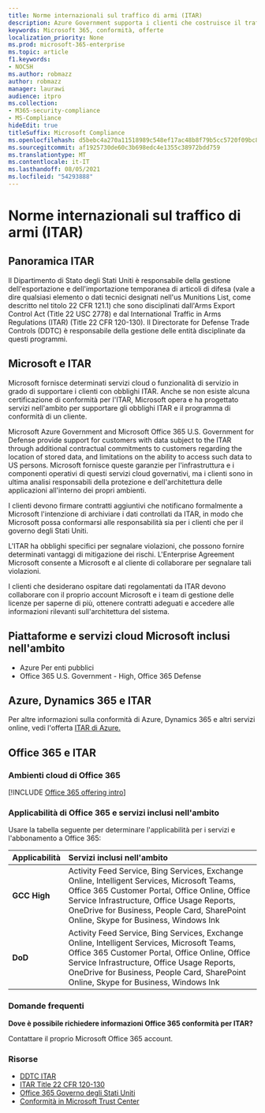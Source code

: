```yaml
---
title: Norme internazionali sul traffico di armi (ITAR)
description: Azure Government supporta i clienti che costruisce il traffico internazionale degli Stati Uniti nei sistemi compatibili con Le armi.
keywords: Microsoft 365, conformità, offerte
localization_priority: None
ms.prod: microsoft-365-enterprise
ms.topic: article
f1.keywords:
- NOCSH
ms.author: robmazz
author: robmazz
manager: laurawi
audience: itpro
ms.collection:
- M365-security-compliance
- MS-Compliance
hideEdit: true
titleSuffix: Microsoft Compliance
ms.openlocfilehash: d5bebc4a270a11518989c548ef17ac48b8f79b5cc5720f09bc8677c40e422421
ms.sourcegitcommit: af1925730de60c3b698edc4e1355c38972bdd759
ms.translationtype: MT
ms.contentlocale: it-IT
ms.lasthandoff: 08/05/2021
ms.locfileid: "54293888"
---
```

# <a name="international-traffic-in-arms-regulations-itar"></a>Norme internazionali sul traffico di armi (ITAR)

## <a name="itar-overview"></a>Panoramica ITAR

Il Dipartimento di Stato degli Stati Uniti è responsabile della gestione dell'esportazione e dell'importazione temporanea di articoli di difesa (vale a dire qualsiasi elemento o dati tecnici designati nell'us Munitions List, come descritto nel titolo 22 CFR 121.1) che sono disciplinati dall'Arms Export Control Act (Title 22 USC 2778) e dal International Traffic in Arms Regulations (ITAR) (Title 22 CFR 120-130). Il Directorate for Defense Trade Controls (DDTC) è responsabile della gestione delle entità disciplinate da questi programmi.

## <a name="microsoft-and-itar"></a>Microsoft e ITAR

Microsoft fornisce determinati servizi cloud o funzionalità di servizio in grado di supportare i clienti con obblighi ITAR. Anche se non esiste alcuna certificazione di conformità per l'ITAR, Microsoft opera e ha progettato servizi nell'ambito per supportare gli obblighi ITAR e il programma di conformità di un cliente.  
  
Microsoft Azure Government and Microsoft Office 365 U.S. Government for Defense provide support for customers with data subject to the ITAR through additional contractual commitments to customers regarding the location of stored data, and limitations on the ability to access such data to US persons. Microsoft fornisce queste garanzie per l'infrastruttura e i componenti operativi di questi servizi cloud governativi, ma i clienti sono in ultima analisi responsabili della protezione e dell'architettura delle applicazioni all'interno dei propri ambienti.  
  
I clienti devono firmare contratti aggiuntivi che notificano formalmente a Microsoft l'intenzione di archiviare i dati controllati da ITAR, in modo che Microsoft possa conformarsi alle responsabilità sia per i clienti che per il governo degli Stati Uniti.  
  
L'ITAR ha obblighi specifici per segnalare violazioni, che possono fornire determinati vantaggi di mitigazione dei rischi. L'Enterprise Agreement Microsoft consente a Microsoft e al cliente di collaborare per segnalare tali violazioni.  
  
I clienti che desiderano ospitare dati regolamentati da ITAR devono collaborare con il proprio account Microsoft e i team di gestione delle licenze per saperne di più, ottenere contratti adeguati e accedere alle informazioni rilevanti sull'architettura del sistema.

## <a name="microsoft-in-scope-cloud-platforms--services"></a>Piattaforme e servizi cloud Microsoft inclusi nell'ambito

- Azure Per enti pubblici
- Office 365 U.S. Government - High, Office 365 Defense

## <a name="azure-dynamics-365-and-itar"></a>Azure, Dynamics 365 e ITAR

Per altre informazioni sulla conformità di Azure, Dynamics 365 e altri servizi online, vedi l'offerta [ITAR di Azure.](/azure/compliance/offerings/offering-itar)

## <a name="office-365-and-itar"></a>Office 365 e ITAR

### <a name="office-365-cloud-environments"></a>Ambienti cloud di Office 365

[!INCLUDE [Office 365 offering intro](../includes/o365-offering-introduction.md)]

### <a name="office-365-applicability-and-in-scope-services"></a>Applicabilità di Office 365 e servizi inclusi nell'ambito

Usare la tabella seguente per determinare l'applicabilità per i servizi e l'abbonamento a Office 365:

| **Applicabilità** | **Servizi inclusi nell'ambito** |
|:------------------|:----------------------|
| **GCC High** | Activity Feed Service, Bing Services, Exchange Online, Intelligent Services, Microsoft Teams, Office 365 Customer Portal, Office Online, Office Service Infrastructure, Office Usage Reports, OneDrive for Business, People Card, SharePoint Online, Skype for Business, Windows Ink |
| **DoD** | Activity Feed Service, Bing Services, Exchange Online, Intelligent Services, Microsoft Teams, Office 365 Customer Portal, Office Online, Office Service Infrastructure, Office Usage Reports, OneDrive for Business, People Card, SharePoint Online, Skype for Business, Windows Ink |

### <a name="frequently-asked-questions"></a>Domande frequenti

**Dove è possibile richiedere informazioni Office 365 conformità per ITAR?**

Contattare il proprio Microsoft Office 365 account.

### <a name="resources"></a>Risorse

- [DDTC ITAR](https://www.pmddtc.state.gov/?id=ddtc_kb_article_page&sys_id=24d528fddbfc930044f9ff621f961987)
- [ITAR Title 22 CFR 120-130](https://aka.ms/itar)
- [Office 365 Governo degli Stati Uniti](https://products.office.com/government/office-365-web-services-for-government)
- [Conformità in Microsoft Trust Center](https://www.microsoft.com/trust-center/compliance/compliance-overview)
